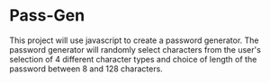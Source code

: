 # Pass-Gen
This project will use javascript to create a password generator. 
The password generator will randomly select characters from the user's selection of 4 different character types and choice of length of the password between 8 and 128 characters.